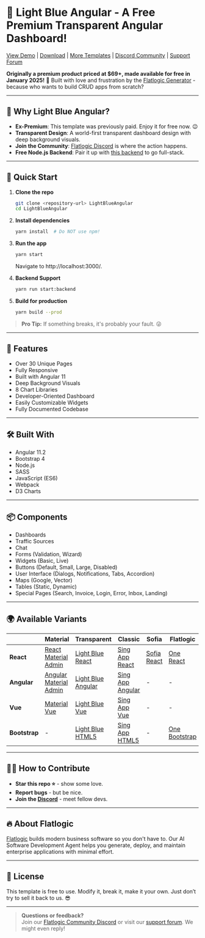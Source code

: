 # 🚀 Light Blue Angular - A Free Premium Transparent Angular Dashboard!

[View Demo](https://flatlogic.com/templates/light-blue-angular/demo) | [Download](https://github.com/flatlogic/light-blue-angular/archive/refs/heads/master.zip) | [More Templates](https://flatlogic.com/templates) | [Discord Community](https://discord.gg/flatlogic-community) | [Support Forum](https://flatlogic.com/forum)

**Originally a premium product priced at $69+, made available for free in January 2025!** 🎉 Built with love and frustration by the [Flatlogic Generator](https://flatlogic.com/ai-generator) - because who wants to build CRUD apps from scratch?

---

## 🎯 Why Light Blue Angular?
- **Ex-Premium**: This template was previously paid. Enjoy it for free now. 😉
- **Transparent Design**: A world-first transparent dashboard design with deep background visuals.
- **Join the Community**: [Flatlogic Discord](https://discord.gg/flatlogic-community) is where the action happens.
- **Free Node.js Backend**: Pair it up with [this backend](https://github.com/flatlogic/nodejs-backend) to go full-stack.

---

## 🚀 Quick Start

1. **Clone the repo**  
   ```bash
   git clone <repository-url> LightBlueAngular
   cd LightBlueAngular
   ```
2. **Install dependencies**  
   ```bash
   yarn install  # Do NOT use npm!
   ```
3. **Run the app**  
   ```bash
   yarn start
   ```
   Navigate to http://localhost:3000/.

4. **Backend Support**  
   ```bash
   yarn run start:backend
   ```

5. **Build for production**  
   ```bash
   yarn build --prod
   ```

> **Pro Tip:** If something breaks, it's probably your fault. 😜

---

## 🧩 Features

- Over 30 Unique Pages
- Fully Responsive
- Built with Angular 11
- Deep Background Visuals
- 8 Chart Libraries
- Developer-Oriented Dashboard
- Easily Customizable Widgets
- Fully Documented Codebase

---

## 🛠 Built With
- Angular 11.2
- Bootstrap 4
- Node.js
- SASS
- JavaScript (ES6)
- Webpack
- D3 Charts

---

## 📦 Components
- Dashboards
- Traffic Sources
- Chat
- Forms (Validation, Wizard)
- Widgets (Basic, Live)
- Buttons (Default, Small, Large, Disabled)
- User Interface (Dialogs, Notifications, Tabs, Accordion)
- Maps (Google, Vector)
- Tables (Static, Dynamic)
- Special Pages (Search, Invoice, Login, Error, Inbox, Landing)

---

## 🌍 Available Variants

|               | **Material**                                              | **Transparent**                                         | **Classic**                                          | **Sofia**                                          | **Flatlogic**                                      |
|---------------|-----------------------------------------------------------|---------------------------------------------------------|-------------------------------------------------------|-----------------------------------------------------|----------------------------------------------------|
| **React**     | [React Material Admin](https://github.com/flatlogic/react-material-admin-full) | [Light Blue React](https://github.com/flatlogic/light-blue-react) | [Sing App React](https://github.com/flatlogic/sing-app-react) | [Sofia React](https://github.com/flatlogic/sofia-react) | [One React](https://github.com/flatlogic/one-react) |
| **Angular**   | [Angular Material Admin](https://github.com/flatlogic/angular-material-admin-full) | [Light Blue Angular](https://github.com/flatlogic/light-blue-angular) | [Sing App Angular](https://github.com/flatlogic/sing-app-angular) | - | - |
| **Vue**       | [Material Vue](https://github.com/flatlogic/material-vue-full) | [Light Blue Vue](https://github.com/flatlogic/light-blue-vue) | [Sing App Vue](https://github.com/flatlogic/sing-app-vue) | - | - |
| **Bootstrap** | - | [Light Blue HTML5](https://github.com/flatlogic/light-blue-html5) | [Sing App HTML5](https://github.com/flatlogic/sing-app-html5) | - | [One Bootstrap](https://github.com/flatlogic/one-bootstrap-template-full) |

---

## 👨‍💻 How to Contribute
- **Star this repo ⭐** - show some love.
- **Report bugs** - but be nice.
- **Join the [Discord](<insert-discord-invite-link>)** - meet fellow devs.

---

## 🔥 About Flatlogic
[Flatlogic](https://flatlogic.com/ai-software-development-agent) builds modern business software so you don't have to. Our AI Software Development Agent helps you generate, deploy, and maintain enterprise applications with minimal effort.

---

## 📜 License
This template is free to use. Modify it, break it, make it your own. Just don’t try to sell it back to us. 😎

---

> **Questions or feedback?**  
> Join our [Flatlogic Community Discord](https://discord.gg/flatlogic-community) or visit our [support forum](https://flatlogic.com/forum). We might even reply!
